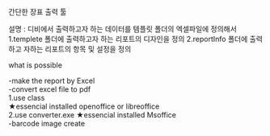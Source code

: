 간단한 장표 출력 툴

설명 :
	디비에서 출력하고자 하는 데이터를 템플릿 폴더의 엑셀파일에 정의해서
	1.templete 폴더에 출력하고자 하는 리포트의 디자인을 정의
	2.reportInfo 폴더에 출력하고 자하는 리포트의 항목 및 설정을 정의

what is possible <br>

-make the report by Excel <br>
-convert excel file to pdf<br>
	1.use <jodconverter> class<br>
  		★essencial installed openoffice or libreoffice <br>
 	2.use converter.exe
 		 ★essencial installed Msoffice <br>
-barcode image create<br>



